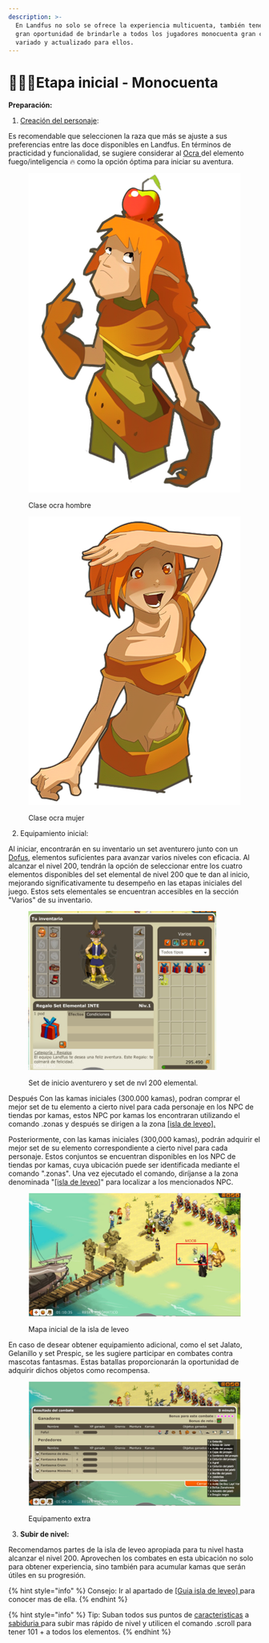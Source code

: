 ```yaml
---
description: >-
  En Landfus no solo se ofrece la experiencia multicuenta, también tenemos la
  gran oportunidad de brindarle a todos los jugadores monocuenta gran contenido
  variado y actualizado para ellos.
---
```


# 🧙🏾‍♂️Etapa inicial - Monocuenta

**Preparación:**

1. [Creación del personaje](../../guia-de-clases.md):&#x20;

Es recomendable que seleccionen la raza que más se ajuste a sus preferencias entre las doce disponibles en Landfus. En términos de practicidad y funcionalidad, se sugiere considerar al [Ocra ](../../guia-de-clases.md#el-alcance-del-ocra)del elemento fuego/inteligencia 🔥 como la opción óptima para iniciar su aventura.

<div>

<figure><img src="../../../.gitbook/assets/ocra_serio-removebg-preview (1).png" alt=""><figcaption><p>Clase ocra hombre</p></figcaption></figure>

 

<figure><img src="../../../.gitbook/assets/dofus-cra-f2-removebg-preview (1) (2).png" alt=""><figcaption><p>Clase ocra mujer</p></figcaption></figure>

</div>

2. Equipamiento inicial:

Al iniciar, encontrarán en su inventario un set aventurero junto con un [Dofus](dofus-iniciales.md#id-1.-dofus-clasicos-version-1.29-por-kamas-opcional-su-utilizacion), elementos suficientes para avanzar varios niveles con eficacia. Al alcanzar el nivel 200, tendrán la opción de seleccionar entre los cuatro elementos disponibles del set elemental de nivel 200 que te dan al inicio, mejorando significativamente tu desempeño en las etapas iniciales del juego. Estos sets elementales se encuentran accesibles en la sección "Varios" de su inventario.

<figure><img src="../../../.gitbook/assets/2 (1).jpg" alt="" width="375"><figcaption><p>Set de inicio aventurero y set de nvl 200 elemental.</p></figcaption></figure>

Después Con las kamas iniciales (300.000 kamas), podran comprar el mejor set de tu elemento a cierto nivel para cada personaje en los NPC de tiendas por kamas, estos NPC por kamas los encontraran utilizando el comando .zonas y después se dirigen a la zona [\[isla de leveo\].](../../../de-interes/guia-isla-de-leveo.md)

Posteriormente, con las kamas iniciales (300,000 kamas), podrán adquirir el mejor set de su elemento correspondiente a cierto nivel para cada personaje. Estos conjuntos se encuentran disponibles en los NPC de tiendas por kamas, cuya ubicación puede ser identificada mediante el comando ".zonas". Una vez ejecutado el comando, diríjanse a la zona denominada "[\[isla de leveo\]](../../../de-interes/guia-isla-de-leveo.md)" para localizar a los mencionados NPC.

<figure><img src="../../../.gitbook/assets/1 (1).jpg" alt=""><figcaption><p>Mapa inicial de la isla de leveo</p></figcaption></figure>

En caso de desear obtener equipamiento adicional, como el set Jalato, Gelanillo y set Prespic, se les sugiere participar en combates contra mascotas fantasmas. Estas batallas proporcionarán la oportunidad de adquirir dichos objetos como recompensa.

<figure><img src="../../../.gitbook/assets/1 (2).jpg" alt=""><figcaption><p>Equipamento extra</p></figcaption></figure>

3. **Subir de nivel:**

Recomendamos partes de la isla de leveo apropiada para tu nivel hasta alcanzar el nivel 200. Aprovechen los combates en esta ubicación no solo para obtener experiencia, sino también para acumular kamas que serán útiles en su progresión.

{% hint style="info" %}
Consejo: Ir al apartado de [\[Guia isla de leveo\] ](../../../de-interes/guia-isla-de-leveo.md)para conocer mas de ella.
{% endhint %}

{% hint style="info" %}
Tip: Suban todos sus puntos de [caracteristicas](../../guia-de-estadisticas.md) a[ sabiduria ](../../guia-de-estadisticas.md#sabiduria-sab)para subir mas rápido de nivel y utilicen el comando .scroll para tener 101 + a todos los elementos.
{% endhint %}
